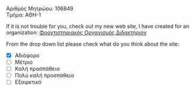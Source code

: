 Aριθμός Μητρώου: 106849  
Τμήμα: ΑΘΗ-1  

If it is not trouble for you, check out my new web site, I have created for an organization: [Φροντιστηριακός Οργανισμός Διδακτήριον](http://www.didactirion.gr/)  

From the drop down list please check what do you think about the site:  
- [x] Αδιάφορο
- [ ] Μέτριο
- [ ] Καλή προσπάθεια
- [ ] Πολύ καλή προσπάθεια
- [ ] Εξαιρετικό
